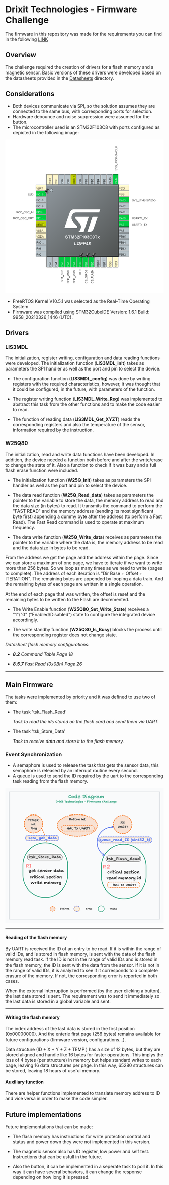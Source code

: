 # Drixit Technologies - Firmware Challenge

The firmware in this repository was made for the requirements you can find in the following [LINK](./Instructions/Firmware%20Engineer%20-%20Ejercicio.pdf)

## Overview
The challenge required the creation of drivers for a flash memory and a magnetic sensor. Basic versions of these drivers were developed based on the datasheets provided in the [Datasheets](./Datasheets) directory.

## Considerations
- Both devices communicate via SPI, so the solution assumes they are connected to the same bus, with corresponding ports for selection.
- Hardware debounce and noise suppression were assumed for the button.
- The microcontroller used is an STM32F103C8 with ports configured as depicted in the following image:

![Ports configuration in uC](./Multimedia/STM32_PORTS.png)

- FreeRTOS Kernel V10.5.1 was selected as the Real-Time Operating System.
- Firmware was compiled using STM32CubeIDE Version: 1.6.1 Build: 9958_20210326_1446 (UTC).

## Drivers

### LIS3MDL
The initialization, register writing, configuration and data reading functions were developed.
The initialization function (**LIS3MDL_init**) takes as parameters the SPI handler as well as the port and pin to select the device.

* The configuration function (**LIS3MDL_config**) was done by writing registers with the required characteristics, however, it was thought that it could be configured, in the future, with parameters of the function. 

* The register writing function (**LIS3MDL_Write_Reg**) was implemented to abstract this task from the other functions and to make the code easier to read.

* The function of reading data (**LIS3MDL_Get_XYZT**) reads the corresponding registers and also the temperature of the sensor, information required by the instruction.

### W25Q80

The initialization, read and write data functions have been developed. In addition, the device 
needed a function both before and after the write/erase to change the state of it. 
Also a function to check if it was busy and a full flash erase function were included. 

* The initialization function (**W25Q_Init**) takes as parameters the SPI handler as well as the port and pin to select the device.

* The data read function (**W25Q_Read_data**) takes as parameters the pointer to the variable to store the data, the memory address to read and the data size (in bytes) to read.
It transmits the command to perform the "FAST READ" and the memory address (sending its most significant byte first) appending a dummy byte after the address (to perform a Fast Read).
The Fast Read command is used to operate at maximum frequency.

* The data write function (**W25Q_Write_data**) receives as parameters the pointer to the variable where the data is, the memory address to be read and the data size in bytes to be read.

From the address we get the page and the address within the page. Since we can store a maximum of one page, we have to iterate if we want to write more than 256 bytes. So we loop as many times as we need to write (pages to complete). 
The address of each iteration is "Dir Base + Offset + ITERATION".
The remaining bytes are appended by looping a data train.
And the remaining bytes of each page are written in a single operation. 

At the end of each page that was written, the offset is reset and the remaining bytes to be written to the Flash are decremented.

* The Write Enable function (**W25Q80_Set_Write_State**) receives a "1"/"0" ("Enabled/Disabled") state to configure the integrated device accordingly.

* The write standby function (**W25Q80_Is_Busy**) blocks the process until the corresponding register does not change state.

*Datasheet flash memory configurations:*

* ***8.2** Command Table Page 18*

* ***8.5.7** Fast Read (0x0Bh) Page 26*

****
## Main Firmware

The tasks were implemented by priority and it was defined to use two of them:
* The task 'tsk_Flash_Read'
  
  *Task to read the ids stored on the flash card and send them via UART.*

* The task 'tsk_Store_Data'
  
  *Task to receive data and store it to the flash memory.*
###  Event Synchronization
* A semaphore is used to release the task that gets the sensor data, this semaphore is released by an interrupt routine every second.
* A queue is used to send the ID required by the uart to the corresponding task reading from the flash memory.
  
![Code diagram](./Multimedia/Code_diagram.png)

***
#### Reading of the flash memory
By UART is received the ID of an entry to be read. 
If it is within the range of valid IDs, and is stored in flash memory, is sent with the data of the flash memory read task.
If the ID is not in the range of valid IDs and is stored in the flash memory, the ID is sent with the data from the sensor.
If it is not in the range of valid IDs, it is analyzed to see if it corresponds to a complete erasure of the memory.
If not, the corresponding error is reported in both cases.

When the external interruption is performed (by the user clicking a button), the last data stored is sent. The requirement was to send it immediately so the last data is stored in a global variable and sent.

***
#### Writing the flash memory
The index address of the last data is stored in the first position (0x00000000).
And the enterie first page (256 bytes) remains available for future configurations (firmware version, configurations...).

Data structure (ID + X + Y + Z + TEMP ) has a size of 12 bytes, but they are stored aligned and handle like 16 bytes for faster operations. This implys the loss of 4 bytes (per structure) in memory but helps standard writes to each page, leaving 16 data structures per page. 
In this way, 65280 structures can be stored, leaving 18 hours of useful memory.

#### Auxiliary function

There are helper functions implemented to translate memory address to ID and vice versa in order to make the code simpler.

## Future implementations 

Future implementations that can be made:

* The flash memory has instructions for write protection control and status and power down they were not implemented in this version.

* The magnetic sensor also has ID register, low power and self test. Instructions that can be usfull in the future.

* Also the button, it can be implemented in a seperate task to poll it. In this way it can have several behaviors, it can change the response depending on how long it is pressed. 
